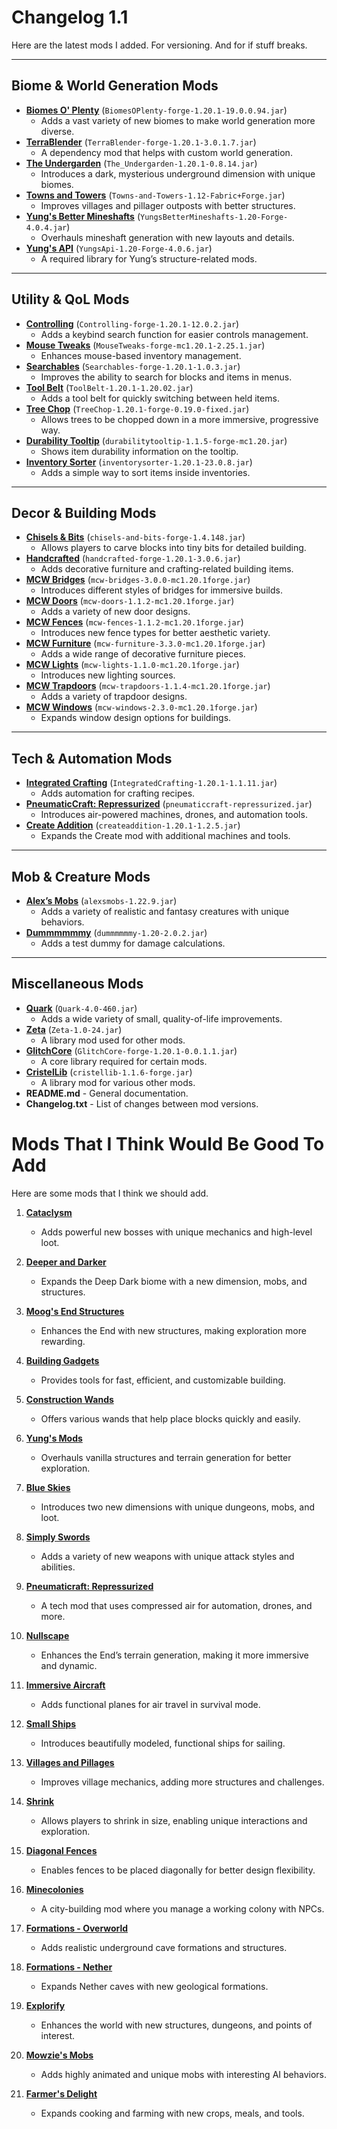 # Changelog 1.1

Here are the latest mods I added. For versioning. And for if stuff breaks.

---

## **Biome & World Generation Mods**
- **[Biomes O' Plenty](https://www.curseforge.com/minecraft/mc-mods/biomes-o-plenty)** (`BiomesOPlenty-forge-1.20.1-19.0.0.94.jar`)  
  - Adds a vast variety of new biomes to make world generation more diverse.
- **[TerraBlender](https://www.curseforge.com/minecraft/mc-mods/terrablender)** (`TerraBlender-forge-1.20.1-3.0.1.7.jar`)  
  - A dependency mod that helps with custom world generation.
- **[The Undergarden](https://www.curseforge.com/minecraft/mc-mods/the-undergarden)** (`The_Undergarden-1.20.1-0.8.14.jar`)  
  - Introduces a dark, mysterious underground dimension with unique biomes.
- **[Towns and Towers](https://www.curseforge.com/minecraft/mc-mods/towns-and-towers)** (`Towns-and-Towers-1.12-Fabric+Forge.jar`)  
  - Improves villages and pillager outposts with better structures.
- **[Yung's Better Mineshafts](https://www.curseforge.com/minecraft/mc-mods/yungs-better-mineshafts)** (`YungsBetterMineshafts-1.20-Forge-4.0.4.jar`)  
  - Overhauls mineshaft generation with new layouts and details.
- **[Yung's API](https://www.curseforge.com/minecraft/mc-mods/yungs-api)** (`YungsApi-1.20-Forge-4.0.6.jar`)  
  - A required library for Yung’s structure-related mods.

---

## **Utility & QoL Mods**
- **[Controlling](https://www.curseforge.com/minecraft/mc-mods/controlling)** (`Controlling-forge-1.20.1-12.0.2.jar`)  
  - Adds a keybind search function for easier controls management.
- **[Mouse Tweaks](https://www.curseforge.com/minecraft/mc-mods/mouse-tweaks)** (`MouseTweaks-forge-mc1.20.1-2.25.1.jar`)  
  - Enhances mouse-based inventory management.
- **[Searchables](https://www.curseforge.com/minecraft/mc-mods/searchables)** (`Searchables-forge-1.20.1-1.0.3.jar`)  
  - Improves the ability to search for blocks and items in menus.
- **[Tool Belt](https://www.curseforge.com/minecraft/mc-mods/tool-belt)** (`ToolBelt-1.20.1-1.20.02.jar`)  
  - Adds a tool belt for quickly switching between held items.
- **[Tree Chop](https://www.curseforge.com/minecraft/mc-mods/treechop)** (`TreeChop-1.20.1-forge-0.19.0-fixed.jar`)  
  - Allows trees to be chopped down in a more immersive, progressive way.
- **[Durability Tooltip](https://www.curseforge.com/minecraft/mc-mods/durability-tooltip)** (`durabilitytooltip-1.1.5-forge-mc1.20.jar`)  
  - Shows item durability information on the tooltip.
- **[Inventory Sorter](https://www.curseforge.com/minecraft/mc-mods/inventory-sorter)** (`inventorysorter-1.20.1-23.0.8.jar`)  
  - Adds a simple way to sort items inside inventories.

---

## **Decor & Building Mods**
- **[Chisels & Bits](https://www.curseforge.com/minecraft/mc-mods/chisels-bits)** (`chisels-and-bits-forge-1.4.148.jar`)  
  - Allows players to carve blocks into tiny bits for detailed building.
- **[Handcrafted](https://www.curseforge.com/minecraft/mc-mods/handcrafted)** (`handcrafted-forge-1.20.1-3.0.6.jar`)  
  - Adds decorative furniture and crafting-related building items.
- **[MCW Bridges](https://www.curseforge.com/minecraft/mc-mods/mcw-bridges)** (`mcw-bridges-3.0.0-mc1.20.1forge.jar`)  
  - Introduces different styles of bridges for immersive builds.
- **[MCW Doors](https://www.curseforge.com/minecraft/mc-mods/mcw-doors)** (`mcw-doors-1.1.2-mc1.20.1forge.jar`)  
  - Adds a variety of new door designs.
- **[MCW Fences](https://www.curseforge.com/minecraft/mc-mods/mcw-fences)** (`mcw-fences-1.1.2-mc1.20.1forge.jar`)  
  - Introduces new fence types for better aesthetic variety.
- **[MCW Furniture](https://www.curseforge.com/minecraft/mc-mods/mcw-furniture)** (`mcw-furniture-3.3.0-mc1.20.1forge.jar`)  
  - Adds a wide range of decorative furniture pieces.
- **[MCW Lights](https://www.curseforge.com/minecraft/mc-mods/mcw-lights)** (`mcw-lights-1.1.0-mc1.20.1forge.jar`)  
  - Introduces new lighting sources.
- **[MCW Trapdoors](https://www.curseforge.com/minecraft/mc-mods/mcw-trapdoors)** (`mcw-trapdoors-1.1.4-mc1.20.1forge.jar`)  
  - Adds a variety of trapdoor designs.
- **[MCW Windows](https://www.curseforge.com/minecraft/mc-mods/mcw-windows)** (`mcw-windows-2.3.0-mc1.20.1forge.jar`)  
  - Expands window design options for buildings.

---

## **Tech & Automation Mods**
- **[Integrated Crafting](https://www.curseforge.com/minecraft/mc-mods/integrated-crafting)** (`IntegratedCrafting-1.20.1-1.1.11.jar`)  
  - Adds automation for crafting recipes.
- **[PneumaticCraft: Repressurized](https://www.curseforge.com/minecraft/mc-mods/pneumaticcraft-repressurized)** (`pneumaticcraft-repressurized.jar`)  
  - Introduces air-powered machines, drones, and automation tools.
- **[Create Addition](https://www.curseforge.com/minecraft/mc-mods/createaddition)** (`createaddition-1.20.1-1.2.5.jar`)  
  - Expands the Create mod with additional machines and tools.

---

## **Mob & Creature Mods**
- **[Alex’s Mobs](https://www.curseforge.com/minecraft/mc-mods/alexs-mobs)** (`alexsmobs-1.22.9.jar`)  
  - Adds a variety of realistic and fantasy creatures with unique behaviors.
- **[Dummmmmmy](https://www.curseforge.com/minecraft/mc-mods/dummmmmmy)** (`dummmmmmy-1.20-2.0.2.jar`)  
  - Adds a test dummy for damage calculations.

---

## **Miscellaneous Mods**
- **[Quark](https://www.curseforge.com/minecraft/mc-mods/quark)** (`Quark-4.0-460.jar`)  
  - Adds a wide variety of small, quality-of-life improvements.
- **[Zeta](https://www.curseforge.com/minecraft/mc-mods/zeta)** (`Zeta-1.0-24.jar`)  
  - A library mod used for other mods.
- **[GlitchCore](https://www.curseforge.com/minecraft/mc-mods/glitchcore)** (`GlitchCore-forge-1.20.1-0.0.1.1.jar`)  
  - A core library required for certain mods.
- **[CristelLib](https://www.curseforge.com/minecraft/mc-mods/cristellib)** (`cristellib-1.1.6-forge.jar`)  
  - A library mod for various other mods.
- **README.md** - General documentation.
- **Changelog.txt** - List of changes between mod versions.


# Mods That I Think Would Be Good To Add

Here are some mods that I think we should add.

1. **[Cataclysm](https://www.curseforge.com/minecraft/mc-mods/lendercataclysm)**  
   - Adds powerful new bosses with unique mechanics and high-level loot.

2. **[Deeper and Darker](https://www.curseforge.com/minecraft/mc-mods/deeperdarker)**  
   - Expands the Deep Dark biome with a new dimension, mobs, and structures.

3. **[Moog's End Structures](https://www.curseforge.com/minecraft/mc-mods/moogs-end-structures)**  
   - Enhances the End with new structures, making exploration more rewarding.

4. **[Building Gadgets](https://www.curseforge.com/minecraft/mc-mods/building-gadgets)**  
   - Provides tools for fast, efficient, and customizable building.

5. **[Construction Wands](https://www.curseforge.com/minecraft/mc-mods/construction-wand)**  
   - Offers various wands that help place blocks quickly and easily.

6. **[Yung's Mods](https://www.curseforge.com/members/yungnickyoung/projects)**  
   - Overhauls vanilla structures and terrain generation for better exploration.

7. **[Blue Skies](https://www.curseforge.com/minecraft/mc-mods/blue-skies)**  
   - Introduces two new dimensions with unique dungeons, mobs, and loot.

8. **[Simply Swords](https://www.curseforge.com/minecraft/mc-mods/simply-swords)**  
   - Adds a variety of new weapons with unique attack styles and abilities.

9. **[Pneumaticraft: Repressurized](https://www.curseforge.com/minecraft/mc-mods/pneumaticcraft-repressurized)**  
   - A tech mod that uses compressed air for automation, drones, and more.

10. **[Nullscape](https://www.curseforge.com/minecraft/mc-mods/nullscape)**  
    - Enhances the End’s terrain generation, making it more immersive and dynamic.

11. **[Immersive Aircraft](https://www.curseforge.com/minecraft/mc-mods/immersive-aircraft)**  
    - Adds functional planes for air travel in survival mode.

12. **[Small Ships](https://www.curseforge.com/minecraft/mc-mods/small-ships)**  
    - Introduces beautifully modeled, functional ships for sailing.

13. **[Villages and Pillages](https://www.curseforge.com/minecraft/mc-mods/villages-and-pillages)**  
    - Improves village mechanics, adding more structures and challenges.

14. **[Shrink](https://www.curseforge.com/minecraft/mc-mods/shrink_)**  
    - Allows players to shrink in size, enabling unique interactions and exploration.

15. **[Diagonal Fences](https://www.curseforge.com/minecraft/mc-mods/diagonal-fences)**  
    - Enables fences to be placed diagonally for better design flexibility.

16. **[Minecolonies](https://www.curseforge.com/minecraft/mc-mods/minecolonies)**  
    - A city-building mod where you manage a working colony with NPCs.

17. **[Formations - Overworld](https://www.curseforge.com/minecraft/mc-mods/formations-overworld)**  
    - Adds realistic underground cave formations and structures.

18. **[Formations - Nether](https://www.curseforge.com/minecraft/mc-mods/formations-nether)**  
    - Expands Nether caves with new geological formations.

19. **[Explorify](https://www.curseforge.com/minecraft/mc-mods/explorify)**  
    - Enhances the world with new structures, dungeons, and points of interest.

20. **[Mowzie's Mobs](https://www.curseforge.com/minecraft/mc-mods/mowzies-mobs)**  
    - Adds highly animated and unique mobs with interesting AI behaviors.

21. **[Farmer's Delight](https://www.curseforge.com/minecraft/mc-mods/farmers-delight)**  
    - Expands cooking and farming with new crops, meals, and tools.

